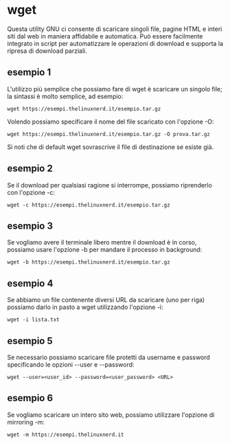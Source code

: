 # wget
Questa utility GNU ci consente di scaricare singoli file, pagine HTML e interi siti dal web in maniera affidabile e automatica. Può essere
facilmente integrato in script per automatizzare le operazioni di download e supporta la ripresa di download parziali.

## esempio 1
L'utilizzo più semplice che possiamo fare di wget è scaricare un singolo file; la sintassi è molto semplice, ad esempio:

```
wget https://esempi.thelinuxnerd.it/esempio.tar.gz
```

Volendo possiamo specificare il nome del file scaricato con l'opzione -O:

```
wget https://esempi.thelinuxnerd.it/esempio.tar.gz -O prova.tar.gz
```

Si noti che di default wget sovrascrive il file di destinazione se esiste già.

## esempio 2
Se il download per qualsiasi ragione si interrompe, possiamo riprenderlo con l'opzione -c:

```
wget -c https://esempi.thelinuxnerd.it/esempio.tar.gz
```

## esempio 3
Se vogliamo avere il terminale libero mentre il download è in corso, possiamo usare l'opzione -b per mandare il processo in background:

```
wget -b https://esempi.thelinuxnerd.it/esempio.tar.gz
```

## esempio 4
Se abbiamo un file contenente diversi URL da scaricare (uno per riga) possiamo darlo in pasto a wget utilizzando l'opzione -i:

```
wget -i lista.txt
```

## esempio 5
Se necessario possiamo scaricare file protetti da username e password specificando le opzioni --user e --password:

```
wget --user=<user_id> --password=<user_password> <URL>
```

## esempio 6
Se vogliamo scaricare un intero sito web, possiamo utilizzare l'opzione di mirroring -m:

```
wget -m https://esempi.thelinuxnerd.it
```

